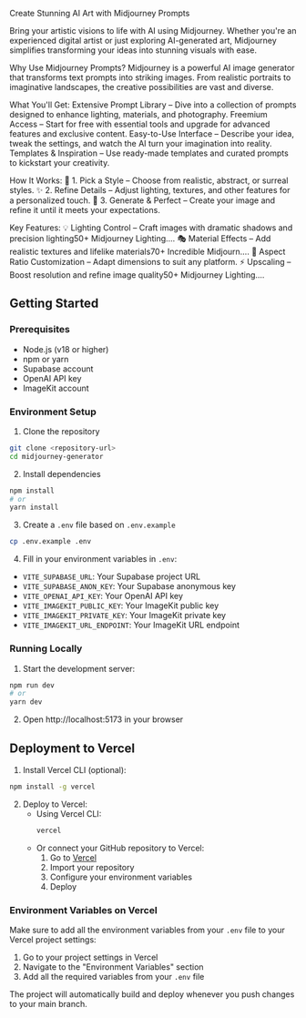 Create Stunning AI Art with Midjourney Prompts

Bring your artistic visions to life with AI using Midjourney. Whether you're an experienced digital artist or just exploring AI-generated art, Midjourney simplifies transforming your ideas into stunning visuals with ease.

Why Use Midjourney Prompts?
Midjourney is a powerful AI image generator that transforms text prompts into striking images. From realistic portraits to imaginative landscapes, the creative possibilities are vast and diverse.

What You'll Get:
Extensive Prompt Library – Dive into a collection of prompts designed to enhance lighting, materials, and photography.
Freemium Access – Start for free with essential tools and upgrade for advanced features and exclusive content.
Easy-to-Use Interface – Describe your idea, tweak the settings, and watch the AI turn your imagination into reality.
Templates & Inspiration – Use ready-made templates and curated prompts to kickstart your creativity.

How It Works:
🎨 1. Pick a Style – Choose from realistic, abstract, or surreal styles.
✨ 2. Refine Details – Adjust lighting, textures, and other features for a personalized touch.
🎯 3. Generate & Perfect – Create your image and refine it until it meets your expectations.

Key Features:
💡 Lighting Control – Craft images with dramatic shadows and precision lighting​50+ Midjourney Lighting….
🎭 Material Effects – Add realistic textures and lifelike materials​70+ Incredible Midjourn….
📐 Aspect Ratio Customization – Adapt dimensions to suit any platform.
⚡ Upscaling – Boost resolution and refine image quality​50+ Midjourney Lighting….

## Getting Started

### Prerequisites
- Node.js (v18 or higher)
- npm or yarn
- Supabase account
- OpenAI API key
- ImageKit account

### Environment Setup
1. Clone the repository
```bash
git clone <repository-url>
cd midjourney-generator
```

2. Install dependencies
```bash
npm install
# or
yarn install
```

3. Create a `.env` file based on `.env.example`
```bash
cp .env.example .env
```

4. Fill in your environment variables in `.env`:
- `VITE_SUPABASE_URL`: Your Supabase project URL
- `VITE_SUPABASE_ANON_KEY`: Your Supabase anonymous key
- `VITE_OPENAI_API_KEY`: Your OpenAI API key
- `VITE_IMAGEKIT_PUBLIC_KEY`: Your ImageKit public key
- `VITE_IMAGEKIT_PRIVATE_KEY`: Your ImageKit private key
- `VITE_IMAGEKIT_URL_ENDPOINT`: Your ImageKit URL endpoint

### Running Locally
1. Start the development server:
```bash
npm run dev
# or
yarn dev
```
2. Open http://localhost:5173 in your browser

## Deployment to Vercel

1. Install Vercel CLI (optional):
```bash
npm install -g vercel
```

2. Deploy to Vercel:
   - Using Vercel CLI:
     ```bash
     vercel
     ```
   - Or connect your GitHub repository to Vercel:
     1. Go to [Vercel](https://vercel.com)
     2. Import your repository
     3. Configure your environment variables
     4. Deploy

### Environment Variables on Vercel
Make sure to add all the environment variables from your `.env` file to your Vercel project settings:
1. Go to your project settings in Vercel
2. Navigate to the "Environment Variables" section
3. Add all the required variables from your `.env` file

The project will automatically build and deploy whenever you push changes to your main branch.






